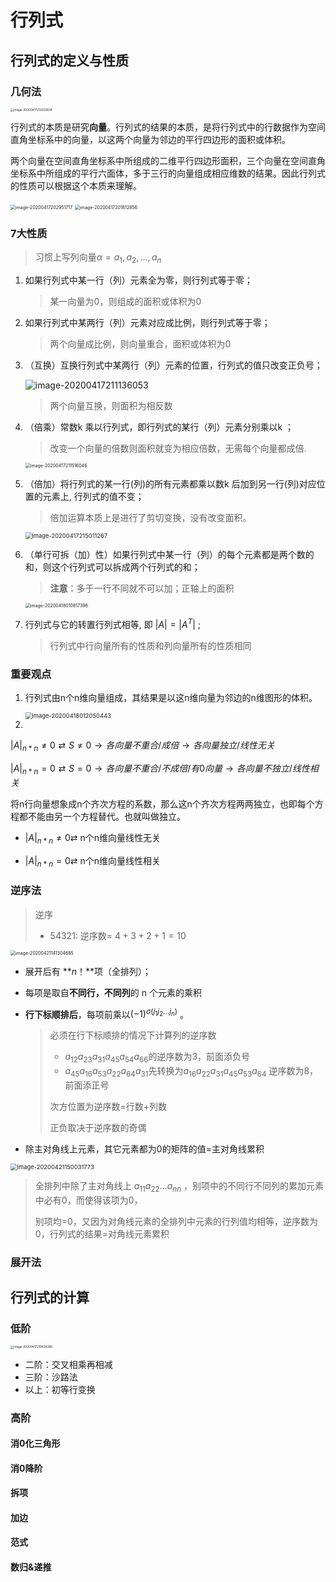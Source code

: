 # 行列式

## 行列式的定义与性质

### 几何法

<img src="MDpic/image-20200417212025634.png" alt="image-20200417212025634" style="zoom: 33%;" />

行列式的本质是研究**向量**。行列式的结果的本质，是将行列式中的行数据作为空间直角坐标系中的向量，以这两个向量为邻边的平行四边形的面积或体积。

两个向量在空间直角坐标系中所组成的二维平行四边形面积，三个向量在空间直角坐标系中所组成的平行六面体，多于三行的向量组成相应维数的结果。因此行列式的性质可以根据这个本质来理解。

<img src="MDpic/image-20200417202951717.png" alt="image-20200417202951717" style="zoom: 50%;" />

<img src="MDpic/image-20200417201812856.png" alt="image-20200417201812856" style="zoom: 50%;" />

### 7大性质

> 习惯上写列向量$\alpha = {a_1,a_2,...,a_n}$

1. 如果行列式中某一行（列）元素全为零，则行列式等于零；

   > 某一向量为0，则组成的面积或体积为0

2. 如果行列式中某两行（列）元素对应成比例，则行列式等于零； 

   > 两个向量成比例，则向量重合，面积或体积为0

3. （互换）互换行列式中某两行（列）元素的位置，行列式的值只改变正负号； 

   ![image-20200417211136053](MDpic/image-20200417211136053.png)

   > 两个向量互换，则面积为相反数

4. （倍乘）常数k 乘以行列式，即行列式的某行（列）元素分别乘以k ； 

   > 改变一个向量的倍数则面积就变为相应倍数，无需每个向量都成倍.

   <img src="MDpic/image-20200417211516046.png" alt="image-20200417211516046" style="zoom: 50%;" />

5. （倍加）将行列式的某一行(列)的所有元素都乘以数k 后加到另一行(列)对应位置的元素上, 行列式的值不变； 

   > 倍加运算本质上是进行了剪切变换，没有改变面积。

   <img src="MDpic/image-20200417215011267.png" alt="image-20200417215011267" style="zoom: 67%;" />

6. （单行可拆（加）性）如果行列式中某一行（列）的每个元素都是两个数的和，则这个行列式可以拆成两个行列式的和；

   >  **注意**：多于一行不同就不可以加；正轴上的面积

   <img src="MDpic/image-20200418010817396.png" alt="image-20200418010817396" style="zoom: 50%;" />

   

7. 行列式与它的转置行列式相等, 即 $|A|=|A^T|$ ;

   > 行列式中行向量所有的性质和列向量所有的性质相同

### 重要观点

1. 行列式由n个n维向量组成，其结果是以这n维向量为邻边的n维图形的体积。

   <img src="MDpic/image-20200418012050443.png" alt="image-20200418012050443" style="zoom: 67%;" />

2. 

   $|A|_{n*n} \not= 0  \rightleftarrows  S\not=0 \rightarrow 各向量不重合/成倍 \rightarrow 各向量独立/线性无关$

   $|A|_{n*n} = 0  \rightleftarrows  S=0 \rightarrow 各向量不重合/不成倍/有0向量 \rightarrow 各向量不独立/线性相关$

   将n行向量想象成n个齐次方程的系数，那么这n个齐次方程两两独立，也即每个方程都不能由另一个方程替代。也就叫做独立。

   - $|A|_{n*n} \not= 0 \rightleftarrows$ n个n维向量线性无关

   - $|A|_{n*n} = 0 \rightleftarrows$ n个n维向量线性相关

### 逆序法

> 逆序
>
> - 54321: 逆序数= $4+3+2+1 = 10$

<img src="MDpic/image-20200421141304685.png" alt="image-20200421141304685" style="zoom:50%;" />

- 展开后有 **$n！$**项（全排列）；

- 每项是取自**不同行，不同列**的 n 个元素的乘积

- **行下标顺排后**，每项前乘以$(-1)^{\sigma(j_1j_2...j_n)}$ 。

  > 必须在行下标顺排的情况下计算列的逆序数
  >
  > - $a_{12}a_{23}a_{31}a_{45}a_{54}a_{66}$的逆序数为3，前面添负号
  > - $a_{45}a_{16}a_{53}a_{22}a_{64}a_{31}$先转换为$a_{16}a_{22}a_{31}a_{45}a_{53}a_{64}$ 逆序数为8，前面添正号
  >
  > 次方位置为逆序数=行数+列数
  >
  > 正负取决于逆序数的奇偶

- 除主对角线上元素，其它元素都为0的矩阵的值=主对角线累积

<img src="MDpic/image-20200421150031773.png" alt="image-20200421150031773" style="zoom: 67%;" />

> 全排列中除了主对角线上 $a_{11}a_{22}...a_{nn}$ ，别项中的不同行不同列的累加元素中必有0，而使得该项为0，
>
> 别项均=0，又因为对角线元素的全排列中元素的行列值均相等，逆序数为0，行列式的结果=对角线元素累积



### 展开法



## 行列式的计算

### 低阶

<img src="MDpic/image-20200417210429286.png" alt="image-20200417210429286" style="zoom: 33%;" />

- 二阶：交叉相乘再相减
- 三阶：沙路法
- 以上：初等行变换

### 高阶

#### 消0化三角形

#### 消0降阶

#### 拆项

#### 加边

#### 范式

#### 数归&递推